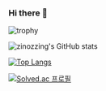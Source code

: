 ### Hi there 👋

<!--
**zinozzing/zinozzing** is a ✨ _special_ ✨ repository because its `README.md` (this file) appears on your GitHub profile.

Here are some ideas to get you started:

- 🔭 I’m currently working on ...
- 🌱 I’m currently learning ...
- 👯 I’m looking to collaborate on ...
- 🤔 I’m looking for help with ...
- 💬 Ask me about ...
- 📫 How to reach me: ...
- 😄 Pronouns: ...
- ⚡ Fun fact: ...
-->


![trophy](https://github-profile-trophy.vercel.app/?username=zinozzing)

![zinozzing's GitHub stats](https://github-readme-stats.vercel.app/api?username=zinozzing&show_icons=true&theme=material-palenight)


[![Top Langs](https://github-readme-stats.vercel.app/api/top-langs/?username=zinozzing&layout=compact&theme=material-palenight&langs_count=8)](https://github.com/anuraghazra/github-readme-stats)


[![Solved.ac 프로필](http://mazassumnida.wtf/api/v2/generate_badge?boj=rlawlsgh1111)](https://solved.ac/rlawlsgh1111)
